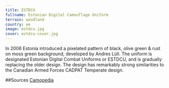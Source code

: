 ```yaml
---
title: ESTDCU
fullname: Estonian Digital Camouflage Uniform
terrain: woodland
country: ee
image: estdcu.jpg
cover: estdcu-cover.jpg
---
```

In 2006 Estonia introduced a pixelated pattern of black, olive green & rust on moss green background, developed by Andres Lüll. The uniform is designated Estonian Digital Combat Uniforms or ESTDCU, and is gradually replacing the older design. The design has remarkably strong similarities to the Canadian Armed Forces CADPAT Temperate design.

##Sources
[Camopedia](http://camopedia.org/index.php?title=Estonia)
